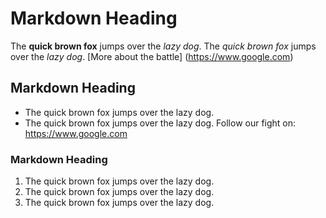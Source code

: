 # Markdown Heading

The **quick brown fox** jumps over the _lazy dog_.
The _quick brown fox_ jumps over the *lazy dog*.
[More about the battle] (https://www.google.com)

## Markdown Heading

- The quick brown fox jumps over the lazy dog.
- The quick brown fox jumps over the lazy dog.
Follow our fight on: https://www.google.com

### Markdown Heading

1. The quick brown fox jumps over the lazy dog.
2. The quick brown fox jumps over the lazy dog.
3. The quick brown fox jumps over the lazy dog.
